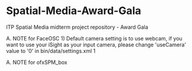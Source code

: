 Spatial-Media-Award-Gala
========================

ITP Spatial Media midterm project repository - Award Gala

A. NOTE for FaceOSC
    1) Default camera setting is to use webcam, if you want to use your iSight as your input camera, 
    please change 'useCamera' value to '0' in bin/data/settings.xml
    <source>
      <useCamera>1</useCamera>
    </source>


A. NOTE for ofxSPM_box
  
